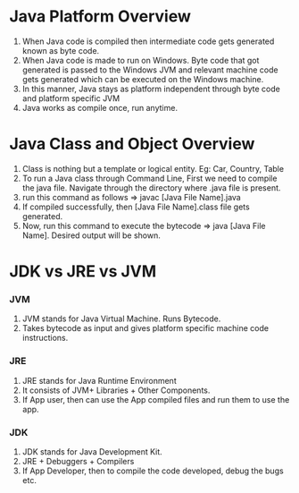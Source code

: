 # Java Platform Overview

1. When Java code is compiled then intermediate code gets generated known as byte code.
2. When Java code is made to run on Windows. Byte code that got generated is passed to the Windows JVM and relevant machine code gets generated which can be executed on the Windows machine.
3. In this manner, Java stays as platform independent through byte code and platform specific JVM
4. Java works as compile once, run anytime.

# Java Class and Object Overview

1. Class is nothing but a template or logical entity. Eg: Car, Country, Table
2. To run a Java class through Command Line, First we need to compile the java file. Navigate through the directory where .java file is present.
3. run this command as follows => javac [Java File Name].java
4. If compiled successfully, then [Java File Name].class file gets generated.
5. Now, run this command to execute the bytecode => java [Java File Name]. Desired output will be shown.

# JDK vs JRE vs JVM

### JVM

1. JVM stands for Java Virtual Machine. Runs Bytecode.
2. Takes bytecode as input and gives platform specific machine code instructions.

### JRE

1. JRE stands for Java Runtime Environment
2. It consists of JVM+ Libraries + Other Components.
3. If App user, then can use the App compiled files and run them to use the app.

### JDK

1. JDK stands for Java Development Kit.
2. JRE + Debuggers + Compilers
3. If App Developer, then to compile the code developed, debug the bugs etc.

